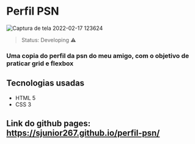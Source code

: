 <h1> Perfil PSN </h1>

![Captura de tela 2022-02-17 123624](https://user-images.githubusercontent.com/47577905/154515775-10b01c07-4780-4f86-a719-370828c172c0.png)

> Status: Developing ⚠️

###  Uma copia do perfil da psn do meu amigo, com o objetivo de praticar grid e flexbox

## Tecnologias usadas

* HTML 5
* CSS 3

## Link do github pages: https://sjunior267.github.io/perfil-psn/
